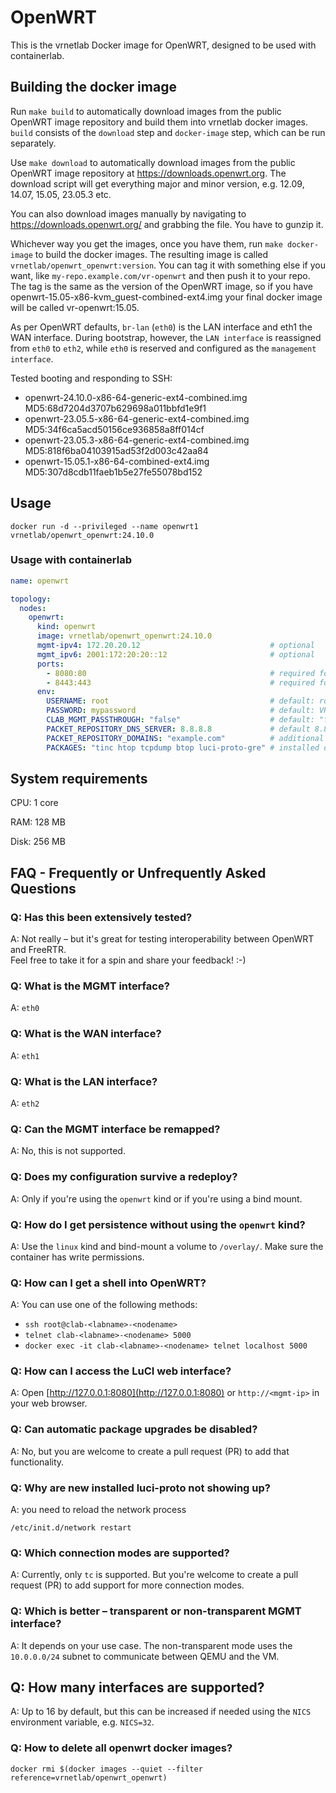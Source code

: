 # OpenWRT

This is the vrnetlab Docker image for OpenWRT, designed to be used with containerlab.

## Building the docker image

Run `make build` to automatically download images from the public OpenWRT image
repository and build them into vrnetlab docker images. `build` consists of the
`download` step and `docker-image` step, which can be run separately.

Use `make download` to automatically download images from the public OpenWRT
image repository at <https://downloads.openwrt.org>. The download script will get
everything major and minor version, e.g. 12.09, 14.07, 15.05, 23.05.3 etc.

You can also download images manually by navigating to
<https://downloads.openwrt.org/> and grabbing the file. You have to gunzip it.

Whichever way you get the images, once you have them, run `make docker-image`
to build the docker images. The resulting image is called `vrnetlab/openwrt_openwrt:version`. You can
tag it with something else if you want, like `my-repo.example.com/vr-openwrt`
and then push it to your repo. The tag is the same as the version of the
OpenWRT image, so if you have openwrt-15.05-x86-kvm_guest-combined-ext4.img
your final docker image will be called vr-openwrt:15.05.

As per OpenWRT defaults, `br-lan` (`eth0`) is the LAN interface and eth1 the WAN interface.
During bootstrap, however, the `LAN interface` is reassigned from `eth0` to `eth2`, while `eth0` is reserved and configured as the `management interface`.

Tested booting and responding to SSH:

* openwrt-24.10.0-x86-64-generic-ext4-combined.img MD5:68d7204d3707b629698a011bbfd1e9f1
* openwrt-23.05.5-x86-64-generic-ext4-combined.img MD5:34f6ca5acd50156ce936858a8ff014cf
* openwrt-23.05.3-x86-64-generic-ext4-combined.img MD5:818f6ba04103915ad53f2d003c42aa84
* openwrt-15.05.1-x86-64-combined-ext4.img MD5:307d8cdb11faeb1b5e27fe55078bd152

## Usage

```
docker run -d --privileged --name openwrt1 vrnetlab/openwrt_openwrt:24.10.0
```

### Usage with containerlab

```yaml
name: openwrt

topology:
  nodes:
    openwrt:
      kind: openwrt
      image: vrnetlab/openwrt_openwrt:24.10.0
      mgmt-ipv4: 172.20.20.12                             # optional
      mgmt_ipv6: 2001:172:20:20::12                       # optional
      ports:
        - 8080:80                                         # required for LuCI web interface (HTTP); adjust host ports if running multiple nodes or based on your setup
        - 8443:443                                        # required for LuCI web interface (HTTPS); adjust host ports if running multiple nodes or based on your setup
      env:
        USERNAME: root                                    # default: root
        PASSWORD: mypassword                              # default: VR-netlab9
        CLAB_MGMT_PASSTHROUGH: "false"                    # default: "false"
        PACKET_REPOSITORY_DNS_SERVER: 8.8.8.8             # default 8.8.8.8
        PACKET_REPOSITORY_DOMAINS: "example.com"          # additional repository domains (space-separated); creates a host route via the MGMT interface
        PACKAGES: "tinc htop tcpdump btop luci-proto-gre" # installed on boot if not already present
```

## System requirements

CPU: 1 core

RAM: 128 MB

Disk: 256 MB

## FAQ - Frequently or Unfrequently Asked Questions

### Q: Has this been extensively tested?

A: Not really – but it's great for testing interoperability between OpenWRT and FreeRTR.  
Feel free to take it for a spin and share your feedback! :-)

### Q: What is the MGMT interface?

A: `eth0`

### Q: What is the WAN interface?

A: `eth1`

### Q: What is the LAN interface?

A: `eth2`

### Q: Can the MGMT interface be remapped?

A: No, this is not supported.

### Q: Does my configuration survive a redeploy?

A: Only if you're using the `openwrt` kind or if you're using a bind mount.

### Q: How do I get persistence without using the `openwrt` kind?

A: Use the `linux` kind and bind-mount a volume to `/overlay/`. Make sure the container has write permissions.

### Q: How can I get a shell into OpenWRT?

A: You can use one of the following methods:

* `ssh root@clab-<labname>-<nodename>`
* `telnet clab-<labname>-<nodename> 5000`
* `docker exec -it clab-<labname>-<nodename> telnet localhost 5000`

### Q: How can I access the LuCI web interface?

A: Open [http://127.0.0.1:8080](http://127.0.0.1:8080) or `http://<mgmt-ip>` in your web browser.

### Q: Can automatic package upgrades be disabled?

A: No, but you are welcome to create a pull request (PR) to add that functionality.

### Q: Why are new installed luci-proto not showing up?

A: you need to reload the network process

```
/etc/init.d/network restart
```

### Q: Which connection modes are supported?

A: Currently, only `tc` is supported. But you're welcome to create a pull request (PR) to add support for more connection modes.

### Q: Which is better – transparent or non-transparent MGMT interface?

A: It depends on your use case. The non-transparent mode uses the `10.0.0.0/24` subnet to communicate between QEMU and the VM.

## Q: How many interfaces are supported?

A: Up to 16 by default, but this can be increased if needed using the `NICS` environment variable, e.g. `NICS=32`.

### Q: How to delete all openwrt docker images?

```
docker rmi $(docker images --quiet --filter reference=vrnetlab/openwrt_openwrt)
```